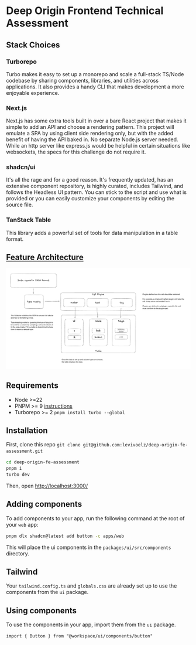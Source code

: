 # Deep Origin Frontend Technical Assessment

## Stack Choices

### Turborepo
Turbo makes it easy to set up a monorepo and scale a full-stack TS/Node codebase by sharing components, libraries, and utilities across applications. It also provides a handy CLI that makes development a more enjoyable experience.

### Next.js
Next.js has some extra tools built in over a bare React project that makes it simple to add an API and choose a rendering pattern. This project will emulate a SPA by using client side rendering only, but with the added benefit of having the API baked in. No separate Node.js server needed. While an http server like express.js would be helpful in certain situations like websockets, the specs for this challenge do not require it.

### shadcn/ui
It's all the rage and for a good reason. It's frequently updated, has an extensive component repository, is highly curated, includes Tailwind, and follows the Headless UI pattern. You can stick to the script and use what is provided or you can easily customize your components by editing the source file.

### TanStack Table
This library adds a powerful set of tools for data manipulation in a table format.

## [Feature Architecture](https://excalidraw.com/#json=Hlqtw8GuUCFSCZCelzZJO,_86q9cHY0TWeKRftAGwOgg)
![architecture](/architecture.png)

## Requirements
- Node >=22
- PNPM >= 9 [instructions](https://pnpm.io/installation)
- Turborepo >= 2 `pnpm install turbo --global`

## Installation
First, clone this repo `git clone git@github.com:levivoelz/deep-origin-fe-assessment.git`
```bash
cd deep-origin-fe-assessment
pnpm i
turbo dev
```
Then, open [http://localhost:3000/](http://localhost:3000/)

## Adding components

To add components to your app, run the following command at the root of your `web` app:

```bash
pnpm dlx shadcn@latest add button -c apps/web
```

This will place the ui components in the `packages/ui/src/components` directory.

## Tailwind

Your `tailwind.config.ts` and `globals.css` are already set up to use the components from the `ui` package.

## Using components

To use the components in your app, import them from the `ui` package.

```tsx
import { Button } from "@workspace/ui/components/button"
```
